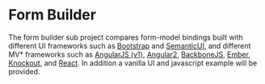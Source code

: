 Form Builder
============
The form builder sub project compares form-model bindings built with
different UI frameworks such as [Bootstrap][1] and [SemanticUI][2], and
different MV* frameworks such as [AngularJS (v1)][3], [Angular2][4], 
[BackboneJS][5], [Ember][6], [Knockout][7], and [React][8].  In addition
a vanilla UI and javascript example will be provided.



[1]: http://getbootstrap.com
[2]: http://semantic-ui.com
[3]: https://angularjs.org
[4]: https://angular.io
[5]: http://backbonejs.org
[6]: http://emberjs.com
[7]: http://knockoutjs.com
[8]: https://facebook.github.io/react